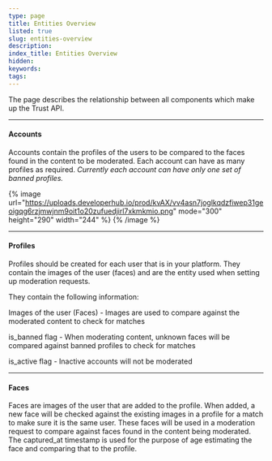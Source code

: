 ```yaml
---
type: page
title: Entities Overview
listed: true
slug: entities-overview
description: 
index_title: Entities Overview
hidden: 
keywords: 
tags: 
---
```


The page describes the relationship between all components which make up the Trust API.

---

#### Accounts

Accounts contain the profiles of the users to be compared to the faces found in the content to be moderated. Each account can have as many profiles as required. _Currently each account can have only one set of banned profiles._

{% image url="https://uploads.developerhub.io/prod/kvAX/vv4asn7joglkqdzfiwep31geoigqg6rzjmwjnm9oit1o20zufuedjirl7xkmkmio.png" mode="300" height="290" width="244" %}
{% /image %}

---

#### Profiles

Profiles should be created for each user that is in your platform.  They contain the images of the user (faces) and are the entity used when setting up moderation requests.

They contain the following information:

Images of the user (Faces) - Images are used to compare against the moderated content to check for matches

is_banned flag - When moderating content, unknown faces will be compared against banned profiles to check for matches

is_active flag - Inactive accounts will not be moderated

---

#### Faces

Faces are images of the user that are added to the profile.  When added, a new face will be checked against the existing images in a profile for a match to make sure it is the same user. These faces will be used in a moderation request to compare against faces found in the content being moderated. The captured_at timestamp is used for the purpose of age estimating the face and comparing that to the profile.